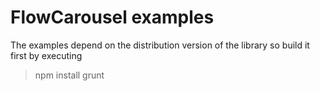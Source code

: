 FlowCarousel examples
=====================

The examples depend on the distribution version of the library so build it first by executing
> npm install
> grunt